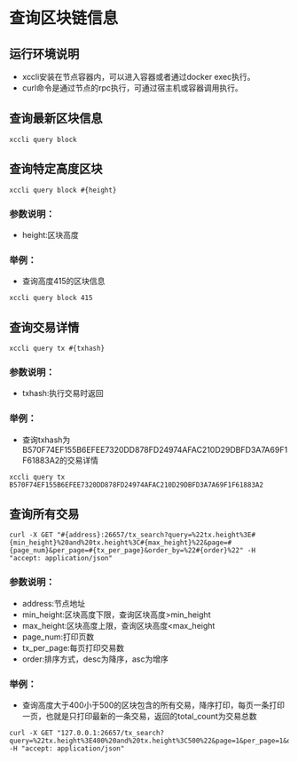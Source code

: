# 查询区块链信息

## 运行环境说明

- xccli安装在节点容器内，可以进入容器或者通过docker exec执行。
- curl命令是通过节点的rpc执行，可通过宿主机或容器调用执行。

## 查询最新区块信息

```shell script
xccli query block
```

## 查询特定高度区块

```shell script
xccli query block #{height}
```

### 参数说明：
- height:区块高度

### 举例：
- 查询高度415的区块信息

```shell script
xccli query block 415
```

## 查询交易详情

```shell script
xccli query tx #{txhash}
```
### 参数说明：
- txhash:执行交易时返回


### 举例：
- 查询txhash为B570F74EF155B6EFEE7320DD878FD24974AFAC210D29DBFD3A7A69F1F61883A2的交易详情

```shell script
xccli query tx B570F74EF155B6EFEE7320DD878FD24974AFAC210D29DBFD3A7A69F1F61883A2
```

## 查询所有交易

```shell script
curl -X GET "#{address}:26657/tx_search?query=%22tx.height%3E#{min_height}%20and%20tx.height%3C#{max_height}%22&page=#{page_num}&per_page=#{tx_per_page}&order_by=%22#{order}%22" -H "accept: application/json"
```
### 参数说明：
- address:节点地址
- min_height:区块高度下限，查询区块高度>min_height
- max_height:区块高度上限，查询区块高度<max_height
- page_num:打印页数
- tx_per_page:每页打印交易数
- order:排序方式，desc为降序，asc为增序

### 举例：
- 查询高度大于400小于500的区块包含的所有交易，降序打印，每页一条打印一页，也就是只打印最新的一条交易，返回的total_count为交易总数

```shell script
curl -X GET "127.0.0.1:26657/tx_search?query=%22tx.height%3E400%20and%20tx.height%3C500%22&page=1&per_page=1&order_by=%22desc%22" -H "accept: application/json"
```

